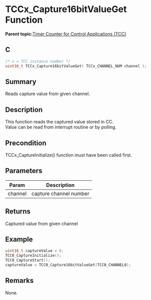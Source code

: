 # TCCx\_Capture16bitValueGet Function

**Parent topic:**[Timer Counter for Control Applications \(TCC\)](GUID-CCA150A8-2C66-40B2-9C35-D7F3473720AE.md)

## C

```c
/* x = TCC instance number */
uint16_t TCCx_Capture16bitValueGet( TCCx_CHANNEL_NUM channel );
```

## Summary

Reads capture value from given channel.

## Description

This function reads the captured value stored in CC.<br />Value can be read from interrupt routine or by polling.

## Precondition

TCCx\_CaptureInitialize\(\) function must have been called first.

## Parameters

|Param|Description|
|-----|-----------|
|channel|capture channel number|

## Returns

Captured value from given channel

## Example

```c
uint16_t captureValue = 0;
TCC0_CaptureInitialize();
TCC0_CaptureStart();
captureValue = TCC0_Capture16bitValueGet(TCC0_CHANNEL0);
```

## Remarks

None.

